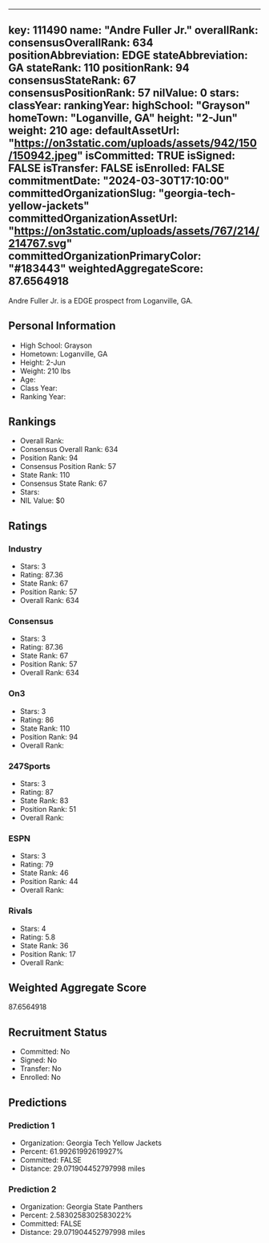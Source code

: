 ---
  key: 111490
  name: "Andre Fuller Jr."
  overallRank: 
  consensusOverallRank: 634
  positionAbbreviation: EDGE
  stateAbbreviation: GA
  stateRank: 110
  positionRank: 94
  consensusStateRank: 67
  consensusPositionRank: 57
  nilValue: 0
  stars: 
  classYear: 
  rankingYear: 
  highSchool: "Grayson"
  homeTown: "Loganville, GA"
  height: "2-Jun"
  weight: 210
  age: 
  defaultAssetUrl: "https://on3static.com/uploads/assets/942/150/150942.jpeg"
  isCommitted: TRUE
  isSigned: FALSE
  isTransfer: FALSE
  isEnrolled: FALSE
  commitmentDate: "2024-03-30T17:10:00"
  committedOrganizationSlug: "georgia-tech-yellow-jackets"
  committedOrganizationAssetUrl: "https://on3static.com/uploads/assets/767/214/214767.svg"
  committedOrganizationPrimaryColor: "#183443"
  weightedAggregateScore: 87.6564918
  ---
  
  Andre Fuller Jr. is a EDGE prospect from Loganville, GA.
  
  ## Personal Information
  - High School: Grayson
  - Hometown: Loganville, GA
  - Height: 2-Jun
  - Weight: 210 lbs
  - Age: 
  - Class Year: 
  - Ranking Year: 
  
  ## Rankings
  - Overall Rank: 
  - Consensus Overall Rank: 634
  - Position Rank: 94
  - Consensus Position Rank: 57
  - State Rank: 110
  - Consensus State Rank: 67
  - Stars: 
  - NIL Value: $0
  
  ## Ratings
  
  ### Industry
  - Stars: 3
  - Rating: 87.36
  - State Rank: 67
  - Position Rank: 57
  - Overall Rank: 634
  
  ### Consensus
  - Stars: 3
  - Rating: 87.36
  - State Rank: 67
  - Position Rank: 57
  - Overall Rank: 634
  
  ### On3
  - Stars: 3
  - Rating: 86
  - State Rank: 110
  - Position Rank: 94
  - Overall Rank: 
  
  ### 247Sports
  - Stars: 3
  - Rating: 87
  - State Rank: 83
  - Position Rank: 51
  - Overall Rank: 
  
  ### ESPN
  - Stars: 3
  - Rating: 79
  - State Rank: 46
  - Position Rank: 44
  - Overall Rank: 
  
  ### Rivals
  - Stars: 4
  - Rating: 5.8
  - State Rank: 36
  - Position Rank: 17
  - Overall Rank: 
  
  ## Weighted Aggregate Score
  87.6564918
  
  ## Recruitment Status
  - Committed: No
  - Signed: No
  - Transfer: No
  - Enrolled: No
  
  
  
  ## Predictions
  
  ### Prediction 1
  - Organization: Georgia Tech Yellow Jackets
  - Percent: 61.99261992619927%
  - Committed: FALSE
  - Distance: 29.071904452797998 miles
  
  ### Prediction 2
  - Organization: Georgia State Panthers
  - Percent: 2.5830258302583022%
  - Committed: FALSE
  - Distance: 29.071904452797998 miles
  